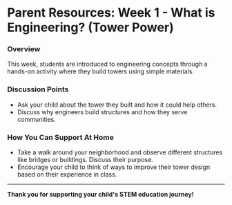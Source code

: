 
# Parent Resources: Week 1 - What is Engineering? (Tower Power)

### **Overview**
This week, students are introduced to engineering concepts through a hands-on activity where they build towers using simple materials.

### **Discussion Points**
- Ask your child about the tower they built and how it could help others.
- Discuss why engineers build structures and how they serve communities.

### **How You Can Support At Home**
- Take a walk around your neighborhood and observe different structures like bridges or buildings. Discuss their purpose.
- Encourage your child to think of ways to improve their tower design based on their experience in class.

---

**Thank you for supporting your child's STEM education journey!**

